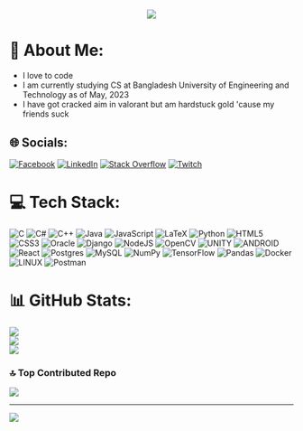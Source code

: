 
<h1 align="center">
  <a href="https://git.io/typing-svg">
    <img src="https://readme-typing-svg.herokuapp.com/?lines=Ah,+Etto!+👋;This+is+Swapnil..;Bleh!(′ꈍωꈍ‵)&center=true&size=22">
  </a>
</h1>

# 💫 About Me:
 - I love to code
 - I am currently studying CS at Bangladesh University of Engineering and Technology as of May, 2023
 - I have got cracked aim in valorant but am hardstuck gold 'cause my friends suck


## 🌐 Socials:
[![Facebook](https://img.shields.io/badge/Facebook-%231877F2.svg?logo=Facebook&logoColor=white)](https://facebook.com/swapnil.dey.52) [![LinkedIn](https://img.shields.io/badge/LinkedIn-%230077B5.svg?logo=linkedin&logoColor=white)](https://linkedin.com/in/swapnil-dey) [![Stack Overflow](https://img.shields.io/badge/-Stackoverflow-FE7A16?logo=stack-overflow&logoColor=white)](https://stackoverflow.com/users/17806907) [![Twitch](https://img.shields.io/badge/Twitch-%239146FF.svg?logo=Twitch&logoColor=white)](https://twitch.tv/swapnil004) 

# 💻 Tech Stack:
![C](https://img.shields.io/badge/c-%2300599C.svg?style=for-the-badge&logo=c&logoColor=white) ![C#](https://img.shields.io/badge/c%23-%23239120.svg?style=for-the-badge&logo=c-sharp&logoColor=white) ![C++](https://img.shields.io/badge/c++-%2300599C.svg?style=for-the-badge&logo=c%2B%2B&logoColor=white) ![Java](https://img.shields.io/badge/java-%23ED8B00.svg?style=for-the-badge&logo=java&logoColor=white) ![JavaScript](https://img.shields.io/badge/javascript-%23323330.svg?style=for-the-badge&logo=javascript&logoColor=%23F7DF1E) ![LaTeX](https://img.shields.io/badge/latex-%23008080.svg?style=for-the-badge&logo=latex&logoColor=white) ![Python](https://img.shields.io/badge/python-3670A0?style=for-the-badge&logo=python&logoColor=ffdd54) ![HTML5](https://img.shields.io/badge/html5-%23E34F26.svg?style=for-the-badge&logo=html5&logoColor=white) ![CSS3](https://img.shields.io/badge/css3-%231572B6.svg?style=for-the-badge&logo=css3&logoColor=white) ![Oracle](https://img.shields.io/badge/Oracle-F80000?style=for-the-badge&logo=oracle&logoColor=white) ![Django](https://img.shields.io/badge/django-%23092E20.svg?style=for-the-badge&logo=django&logoColor=white) ![NodeJS](https://img.shields.io/badge/node.js-6DA55F?style=for-the-badge&logo=node.js&logoColor=white) ![OpenCV](https://img.shields.io/badge/opencv-%23white.svg?style=for-the-badge&logo=opencv&logoColor=white) ![UNITY](https://img.shields.io/badge/Unity-%2320232a.svg?style=for-the-badge&logo=unity&logoColor=white) ![ANDROID](https://img.shields.io/badge/android-%2320232a.svg?style=for-the-badge&logo=android&logoColor=%a4c639) ![React](https://img.shields.io/badge/react-%2320232a.svg?style=for-the-badge&logo=react&logoColor=%2361DAFB) ![Postgres](https://img.shields.io/badge/postgres-%23316192.svg?style=for-the-badge&logo=postgresql&logoColor=white) ![MySQL](https://img.shields.io/badge/mysql-%2300f.svg?style=for-the-badge&logo=mysql&logoColor=white) ![NumPy](https://img.shields.io/badge/numpy-%23013243.svg?style=for-the-badge&logo=numpy&logoColor=white) ![TensorFlow](https://img.shields.io/badge/TensorFlow-%23FF6F00.svg?style=for-the-badge&logo=TensorFlow&logoColor=white) ![Pandas](https://img.shields.io/badge/pandas-%23150458.svg?style=for-the-badge&logo=pandas&logoColor=white) ![Docker](https://img.shields.io/badge/docker-%230db7ed.svg?style=for-the-badge&logo=docker&logoColor=white) ![LINUX](https://img.shields.io/badge/Linux-FCC624?style=for-the-badge&logo=linux&logoColor=black) ![Postman](https://img.shields.io/badge/Postman-FF6C37?style=for-the-badge&logo=postman&logoColor=white)
# 📊 GitHub Stats:
![](https://github-readme-stats.vercel.app/api?username=swapped004&theme=dark&hide_border=false&include_all_commits=true&count_private=true)<br/>
![](https://github-readme-streak-stats.herokuapp.com/?user=swapped004&theme=dark&hide_border=false)<br/>
![](https://github-readme-stats.vercel.app/api/top-langs/?username=swapped004&theme=dark&hide_border=false&include_all_commits=true&count_private=true&layout=compact)

### 🔝 Top Contributed Repo
![](https://github-contributor-stats.vercel.app/api?username=swapped004&limit=5&theme=dark&combine_all_yearly_contributions=true)

---
[![](https://visitcount.itsvg.in/api?id=swapped004&icon=0&color=0)](https://visitcount.itsvg.in)

<!-- Proudly created with GPRM ( https://gprm.itsvg.in ) -->
